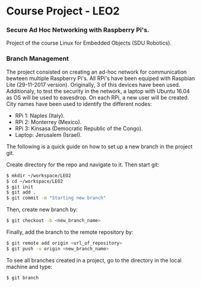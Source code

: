 # Course Project - LEO2

### Secure Ad Hoc Networking with Raspberry Pi's.

Project of the course Linux for Embedded Objects (SDU Robotics).

### Branch Management

The project consisted on creating an ad-hoc network for communication bewteen multiple Raspberry Pi's. All RPi's have been equiped with Raspbian Lite (29-11-2017 version). Originally, 3 of this devices have been used. Additionaly, to test the security in the network, a laptop with Ubuntu 16.04 as OS will be used to eavesdrop. On each RPi, a new user will be created. City names have been used to identify the different nodes:

 - RPi 1: Naples (Italy).
 - RPi 2: Monterrey (Mexico).
 - RPi 3: Kinsasa (Democratic Republic of the Congo).
 - Laptop: Jerusalem (Israel).

The following is a quick guide on how to set up a new branch in the project git.

Create directory for the repo and navigate to it. Then start git:

```sh
$ mkdir ~/workspace/LEO2
$ cd ~/workspace/LEO2
$ git init
$ git add .
$ git commit -m "Starting new branch"
```

Then, create new branch by:

```sh
$ git checkout -b <new_branch_name>
```

Finally, add the branch to the remote repository by:

```sh
$ git remote add origin <url_of_repository>
$ git push -u origin <new_branch_name>
```

To see all branches created in a project, go to the directory in the local machine and type:

```sh
$ git branch
```


